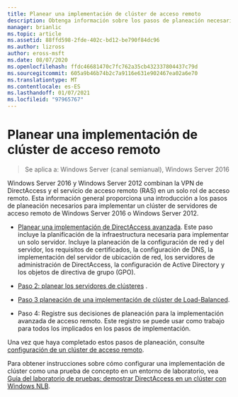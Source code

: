 ```yaml
---
title: Planear una implementación de clúster de acceso remoto
description: Obtenga información sobre los pasos de planeación necesarios para implementar un clúster de servidores de acceso remoto de Windows Server 2016 o Windows Server 2012.
manager: brianlic
ms.topic: article
ms.assetid: 88ffd598-2fde-402c-bd12-be790f84dc96
ms.author: lizross
author: eross-msft
ms.date: 08/07/2020
ms.openlocfilehash: ffdc46681470c7fc762a35cb432337804437c79d
ms.sourcegitcommit: 605a9b46b74b2c7a9116e631e902467ea02a6e70
ms.translationtype: MT
ms.contentlocale: es-ES
ms.lasthandoff: 01/07/2021
ms.locfileid: "97965767"
---
```

# <a name="plan-a-remote-access-cluster-deployment"></a>Planear una implementación de clúster de acceso remoto

>Se aplica a: Windows Server (canal semianual), Windows Server 2016

 Windows Server 2016 y Windows Server 2012 combinan la VPN de DirectAccess y el servicio de acceso remoto (RAS) en un solo rol de acceso remoto. Esta información general proporciona una introducción a los pasos de planeación necesarios para implementar un clúster de servidores de acceso remoto de Windows Server 2016 o Windows Server 2012.

-   [Planear una implementación de DirectAccess avanzada](../../../directaccess/single-server-advanced/Plan-an-Advanced-DirectAccess-Deployment.md). Este paso incluye la planificación de la infraestructura necesaria para implementar un solo servidor. Incluye la planeación de la configuración de red y del servidor, los requisitos de certificados, la configuración de DNS, la implementación del servidor de ubicación de red, los servidores de administración de DirectAccess, la configuración de Active Directory y los objetos de directiva de grupo (GPO).

-   [Paso 2: planear los servidores de clústeres](Step-2-Plan-Cluster-Servers.md) .

-   [Paso 3 planeación de una implementación de clúster de Load-Balanced](Step-3-Plan-a-Load-Balanced-Cluster-Deployment.md).

-   Paso 4: Registre sus decisiones de planeación para la implementación avanzada de acceso remoto. Este registro se puede usar como trabajo para todos los implicados en los pasos de implementación.

Una vez que haya completado estos pasos de planeación, consulte [configuración de un clúster de acceso remoto](../configure/Configure-a-Remote-Access-Cluster.md).

Para obtener instrucciones sobre cómo configurar una implementación de clúster como una prueba de concepto en un entorno de laboratorio, vea [Guía del laboratorio de pruebas: demostrar DirectAccess en un clúster con Windows NLB](../../../directaccess/tlg-cluster-nlb/Test-Lab-Guide-Demonstrate-DirectAccess-in-a-Cluster-with-Windows-NLB.md).



